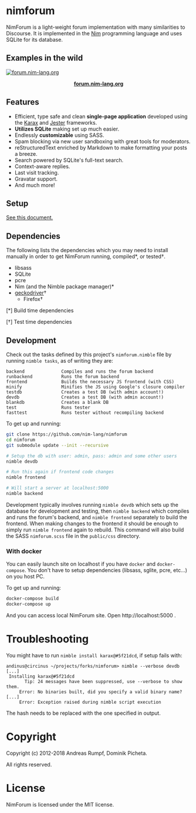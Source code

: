 # nimforum

NimForum is a light-weight forum implementation
with many similarities to Discourse. It is implemented in
the [Nim](https://nim-lang.org) programming
language and uses SQLite for its database.

## Examples in the wild

[![forum.nim-lang.org](https://i.imgur.com/hdIF5Az.png)](https://forum.nim-lang.org)

<p align="center" margin="0"><a href="https://forum.nim-lang.org"><b>forum.nim-lang.org</b></a></p>

## Features

* Efficient, type safe and clean **single-page application** developed using the
  [Karax](https://github.com/pragmagic/karax) and
  [Jester](https://github.com/dom96/jester) frameworks.
* **Utilizes SQLite** making set up much easier.
* Endlessly **customizable** using SASS.
* Spam blocking via new user sandboxing with great tools for moderators.
* reStructuredText enriched by Markdown to make formatting your posts a breeze.
* Search powered by SQLite's full-text search.
* Context-aware replies.
* Last visit tracking.
* Gravatar support.
* And much more!

## Setup

[See this document.](https://github.com/nim-lang/nimforum/blob/master/setup.md)

## Dependencies

The following lists the dependencies which you may need to install manually
in order to get NimForum running, compiled*, or tested†.

* libsass
* SQLite
* pcre
* Nim (and the Nimble package manager)*
* [geckodriver](https://github.com/mozilla/geckodriver)†
  * Firefox†

[*] Build time dependencies

[†] Test time dependencies

## Development

Check out the tasks defined by this project's ``nimforum.nimble`` file by
running ``nimble tasks``, as of writing they are:

```
backend              Compiles and runs the forum backend
runbackend           Runs the forum backend
frontend             Builds the necessary JS frontend (with CSS)
minify               Minifies the JS using Google's closure compiler
testdb               Creates a test DB (with admin account!)
devdb                Creates a test DB (with admin account!)
blankdb              Creates a blank DB
test                 Runs tester
fasttest             Runs tester without recompiling backend
```

To get up and running:

```bash
git clone https://github.com/nim-lang/nimforum
cd nimforum
git submodule update --init --recursive

# Setup the db with user: admin, pass: admin and some other users
nimble devdb

# Run this again if frontend code changes
nimble frontend

# Will start a server at localhost:5000
nimble backend
```

Development typically involves running `nimble devdb` which sets up the
database for development and testing, then `nimble backend`
which compiles and runs the forum's backend, and `nimble frontend`
separately to build the frontend. When making changes to the frontend it
should be enough to simply run `nimble frontend` again to rebuild. This command
will also build the SASS ``nimforum.scss`` file in the `public/css` directory.

### With docker

You can easily launch site on localhost if you have `docker` and `docker-compose`.
You don't have to setup dependencies (libsass, sglite, pcre, etc...) on you host PC.

To get up and running:

```bash
docker-compose build
docker-compose up
```

And you can access local NimForum site.
Open http://localhost:5000 .

# Troubleshooting

You might have to run `nimble install karax@#5f21dcd`, if setup fails
with:

```
andinus@circinus ~/projects/forks/nimforum> nimble --verbose devdb
[...]
 Installing karax@#5f21dcd
       Tip: 24 messages have been suppressed, use --verbose to show them.
     Error: No binaries built, did you specify a valid binary name?
[...]
     Error: Exception raised during nimble script execution
```

The hash needs to be replaced with the one specified in output.

# Copyright

Copyright (c) 2012-2018 Andreas Rumpf, Dominik Picheta.

All rights reserved.

# License

NimForum is licensed under the MIT license.
